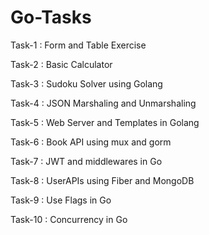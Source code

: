 # Go-Tasks

Task-1 : Form and Table Exercise

Task-2 : Basic Calculator

Task-3 : Sudoku Solver using Golang

Task-4 : JSON Marshaling and Unmarshaling

Task-5 : Web Server and Templates in Golang

Task-6 : Book API using mux and gorm

Task-7 : JWT and middlewares in Go

Task-8 : UserAPIs using Fiber and MongoDB

Task-9 : Use Flags in Go

Task-10 : Concurrency in Go
